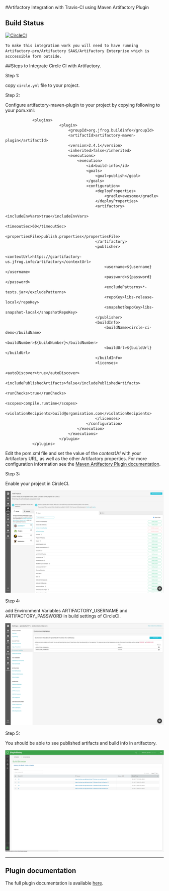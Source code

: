 #Artifactory Integration with Travis-CI using Maven Artifactory Plugin

## Build Status

[![CircleCI](https://circleci.com/gh/jainishshah17/circleci-mvn-artifactory.svg?style=svg)](https://circleci.com/gh/jainishshah17/circleci-mvn-artifactory)

`To make this integration work you will need to have running Artifactory-pro/Artifactory SAAS/Artifactory Enterprise which is acccessible form outside.`

##Steps to Integrate Circle CI with Artifactory.

Step 1:

copy `circle.yml` file to your project.

Step 2:

Configure artifactory-maven-plugin to your project by copying following to your pom.xml:
```
            <plugins>
                        <plugin>
                            <groupId>org.jfrog.buildinfo</groupId>
                            <artifactId>artifactory-maven-plugin</artifactId>
                            <version>2.4.1</version>
                            <inherited>false</inherited>
                            <executions>
                                <execution>
                                    <id>build-info</id>
                                    <goals>
                                        <goal>publish</goal>
                                    </goals>
                                    <configuration>
                                        <deployProperties>
                                            <gradle>awesome</gradle>
                                        </deployProperties>
                                        <artifactory>
                                            <includeEnvVars>true</includeEnvVars>
                                            <timeoutSec>60</timeoutSec>
                                            <propertiesFile>publish.properties</propertiesFile>
                                        </artifactory>
                                        <publisher>
                                            <contextUrl>https://gcartifactory-us.jfrog.info/artifactory</contextUrl>
                                            <username>${username}</username>
                                            <password>${password}</password>
                                            <excludePatterns>*-tests.jar</excludePatterns>
                                            <repoKey>libs-release-local</repoKey>
                                            <snapshotRepoKey>libs-snapshot-local</snapshotRepoKey>
                                        </publisher>
                                        <buildInfo>
                                            <buildName>circle-ci-demo</buildName>
                                            <buildNumber>${buildNumber}</buildNumber>
                                            <buildUrl>${buildUrl}</buildUrl>
                                        </buildInfo>
                                        <licenses>
                                            <autoDiscover>true</autoDiscover>
                                            <includePublishedArtifacts>false</includePublishedArtifacts>
                                            <runChecks>true</runChecks>
                                            <scopes>compile,runtime</scopes>
                                            <violationRecipients>build@organisation.com</violationRecipients>
                                        </licenses>
                                    </configuration>
                                </execution>
                            </executions>
                        </plugin>
            </plugins>   
```

Edit the pom.xml file and set the value of the *contextUrl* with your Artifactory URL, as well as the other Artifactory properties.
For more configuration information see the [Maven Artifactory Plugin documentation](https://www.jfrog.com/confluence/display/RTF/Maven+Artifactory+Plugin).
          
               
Step 3:

Enable your project in CircleCI.

![screenshot](img/Screen_Shot1.png)

Step 4:

add Environment Variables ARTIFACTORY_USERNAME and ARTIFACTORY_PASSWORD in build settings of CircleCI.

![screenshot](img/Screen_Shot2.png)

Step 5:

You should be able to see published artifacts and build info in artifactory.

![screenshot](img/Screen_Shot3.png)

---
## Plugin documentation

The full plugin documentation is available [here](https://www.jfrog.com/confluence/display/RTF/Maven+Artifactory+Plugin).
